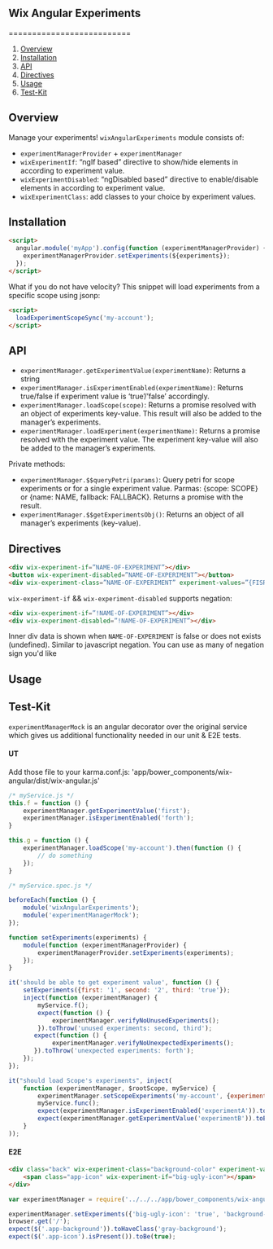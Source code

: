 ## Wix Angular Experiments
==========================

1. [Overview](#overview)
2. [Installation](#installation)
3. [API](#api)
4. [Directives](#directives)
4. [Usage](#usage)
5. [Test-Kit](#test-kit)

## Overview

Manage your experiments!
`wixAngularExperiments` module consists of:
* `experimentManagerProvider` + `experimentManager`
* `wixExperimentIf`: “ngIf based” directive to show/hide elements in according to experiment value.
* `wixExperimentDisabled`: “ngDisabled based” directive to enable/disable elements in according to experiment value.
* `wixExperimentClass`: add classes to your choice by experiment values.

## Installation

```html
<script>
  angular.module('myApp').config(function (experimentManagerProvider) {
    experimentManagerProvider.setExperiments(${experiments});
  });
</script>
```

What if you do not have velocity? This snippet will load experiments from a specific scope using jsonp:

```html
<script>
  loadExperimentScopeSync('my-account');
</script>
```

## API

* `experimentManager.getExperimentValue(experimentName)`:
        Returns a string
* `experimentManager.isExperimentEnabled(experimentName)`:
        Returns true/false if experiment value is ‘true’/’false’ accordingly.
* `experimentManager.loadScope(scope)`:
        Returns a promise resolved with an object of experiments key-value.
        This result will also be added to the manager’s experiments.
* `experimentManager.loadExperiment(experimentName)`:
        Returns a promise resolved with the experiment value.
        The experiment key-value will also be added to the manager’s experiments.

Private methods:
* `experimentManager.$$queryPetri(params)`:
        Query petri for scope experiments or for a single experiment value.
        Parmas: {scope: SCOPE} or {name: NAME, fallback: FALLBACK}. Returns a promise with the result.
* `experimentManager.$$getExperimentsObj()`:
        Returns an object of all manager’s experiments (key-value).

## Directives

```html
<div wix-experiment-if=”NAME-OF-EXPERIMENT”></div>
<button wix-experiment-disabled=”NAME-OF-EXPERIMENT”></button>
<div wix-experiment-class=”NAME-OF-EXPERIMENT” experiment-values=”{FISRT-VALUE: class1, SECOND-VALUE: class2}”></div>
```  

`wix-experiment-if` && `wix-experiment-disabled` supports negation:  
```html
<div wix-experiment-if=”!NAME-OF-EXPERIMENT”></div>
<div wix-experiment-disabled=”!NAME-OF-EXPERIMENT”></div>
```
Inner div data is shown when `NAME-OF-EXPERIMENT` is false or does not exists (undefined). Similar to javascript negation.
You can use as many of negation sign you'd like
## Usage

## Test-Kit
`experimentManagerMock` is an angular decorator over the original service which gives us additional functionality
needed in our unit & E2E tests.

#### UT
Add those file to your karma.conf.js:
'app/bower_components/wix-angular/dist/wix-angular.js'

```js
/* myService.js */
this.f = function () {
    experimentManager.getExperimentValue('first');
    experimentManager.isExperimentEnabled('forth'); 
}

this.g = function () {
    experimentManager.loadScope('my-account').then(function () {
        // do something
    });
}
```

```js
/* myService.spec.js */

beforeEach(function () {
    module('wixAngularExperiments');
    module('experimentManagerMock');
});

function setExperiments(experiments) {
    module(function (experimentManagerProvider) {
        experimentManagerProvider.setExperiments(experiments);
    });
}

it('should be able to get experiment value', function () {
    setExperiments({first: '1', second: '2', third: 'true'});
    inject(function (experimentManager) {
        myService.f();
        expect(function () {
            experimentManager.verifyNoUnusedExperiments();
        }).toThrow('unused experiments: second, third');
       expect(function () {
            experimentManager.verifyNoUnexpectedExperiments();
       }).toThrow('unexpected experiments: forth');
    });
});

it("should load Scope's experiments", inject(
    function (experimentManager, $rootScope, myService) {
        experimentManager.setScopeExperiments('my-account', {experimentA: 'true', experimentB: 'val'});
        myService.func();
        expect(experimentManager.isExperimentEnabled('experimentA')).toBe(true);
        expect(experimentManager.getExperimentValue('experimentB')).toEqual('val');
    }
));
```
#### E2E

```html
<div class="back" wix-experiment-class="background-color" experiment-values="{gray: 'gray-background', white: 'white-background'}">
    <span class="app-icon" wix-experiment-if="big-ugly-icon"></span>
</div>
```

 ```js
 var experimentManager = require('../../../app/bower_components/wix-angular/test/lib/experiment-manager-test-kit.js');

experimentManager.setExperiments({'big-ugly-icon': 'true', 'background-color': 'gray'});
browser.get('/');
expect($('.app-background')).toHaveClass('gray-background');
expect($('.app-icon').isPresent()).toBe(true);
```
